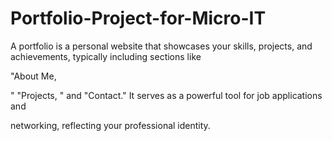 # Portfolio-Project-for-Micro-IT
A portfolio is a personal website that showcases your skills, projects, and achievements, typically including
sections like

"About Me,

" "Projects,
"
and "Contact." It serves as a powerful tool for job applications and

networking, reflecting your professional identity.
